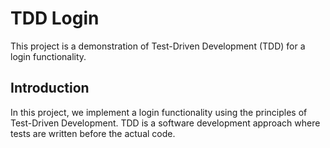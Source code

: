 # TDD Login

This project is a demonstration of Test-Driven Development (TDD) for a login functionality.

## Introduction

In this project, we implement a login functionality using the principles of Test-Driven Development. TDD is a software development approach where tests are written before the actual code.
